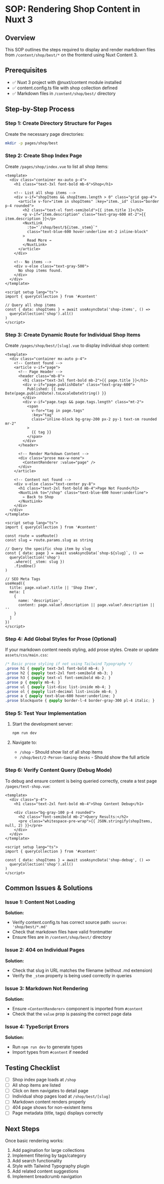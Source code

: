 # SOP: Rendering Shop Content in Nuxt 3

## Overview
This SOP outlines the steps required to display and render markdown files from `/content/shop/best/*` on the frontend using Nuxt Content 3.

## Prerequisites
- ✅ Nuxt 3 project with @nuxt/content module installed
- ✅ content.config.ts file with shop collection defined
- ✅ Markdown files in `/content/shop/best/` directory

## Step-by-Step Process

### Step 1: Create Directory Structure for Pages

Create the necessary page directories:

```bash
mkdir -p pages/shop/best
```

### Step 2: Create Shop Index Page

Create `/pages/shop/index.vue` to list all shop items:

```vue
<template>
  <div class="container mx-auto p-4">
    <h1 class="text-3xl font-bold mb-6">Shop</h1>
    
    <!-- List all shop items -->
    <div v-if="shopItems && shopItems.length > 0" class="grid gap-4">
      <article v-for="item in shopItems" :key="item._id" class="border p-4 rounded">
        <h2 class="text-xl font-semibold">{{ item.title }}</h2>
        <p v-if="item.description" class="text-gray-600 mt-2">{{ item.description }}</p>
        <NuxtLink 
          :to="`/shop/best/${item._stem}`" 
          class="text-blue-600 hover:underline mt-2 inline-block"
        >
          Read More →
        </NuxtLink>
      </article>
    </div>
    
    <!-- No items -->
    <div v-else class="text-gray-500">
      No shop items found.
    </div>
  </div>
</template>

<script setup lang="ts">
import { queryCollection } from '#content'

// Query all shop items
const { data: shopItems } = await useAsyncData('shop-items', () => 
  queryCollection('shop').all()
)
</script>
```

### Step 3: Create Dynamic Route for Individual Shop Items

Create `/pages/shop/best/[slug].vue` to display individual shop content:

```vue
<template>
  <div class="container mx-auto p-4">
    <!-- Content found -->
    <article v-if="page">
      <!-- Page Header -->
      <header class="mb-8">
        <h1 class="text-3xl font-bold mb-2">{{ page.title }}</h1>
        <div v-if="page.publishDate" class="text-gray-600">
          Published: {{ new Date(page.publishDate).toLocaleDateString() }}
        </div>
        <div v-if="page.tags && page.tags.length" class="mt-2">
          <span 
            v-for="tag in page.tags" 
            :key="tag" 
            class="inline-block bg-gray-200 px-2 py-1 text-sm rounded mr-2"
          >
            {{ tag }}
          </span>
        </div>
      </header>

      <!-- Render Markdown Content -->
      <div class="prose max-w-none">
        <ContentRenderer :value="page" />
      </div>
    </article>

    <!-- Content not found -->
    <div v-else class="text-center py-8">
      <h1 class="text-2xl font-bold mb-4">Page Not Found</h1>
      <NuxtLink to="/shop" class="text-blue-600 hover:underline">
        ← Back to Shop
      </NuxtLink>
    </div>
  </div>
</template>

<script setup lang="ts">
import { queryCollection } from '#content'

const route = useRoute()
const slug = route.params.slug as string

// Query the specific shop item by slug
const { data: page } = await useAsyncData(`shop-${slug}`, () => 
  queryCollection('shop')
    .where({ _stem: slug })
    .findOne()
)

// SEO Meta Tags
useHead({
  title: page.value?.title || 'Shop Item',
  meta: [
    { 
      name: 'description', 
      content: page.value?.description || page.value?.description || '' 
    }
  ]
})
</script>
```

### Step 4: Add Global Styles for Prose (Optional)

If your markdown content needs styling, add prose styles. Create or update `assets/css/main.css`:

```css
/* Basic prose styling if not using Tailwind Typography */
.prose h1 { @apply text-3xl font-bold mb-4; }
.prose h2 { @apply text-2xl font-semibold mb-3; }
.prose h3 { @apply text-xl font-semibold mb-2; }
.prose p { @apply mb-4; }
.prose ul { @apply list-disc list-inside mb-4; }
.prose ol { @apply list-decimal list-inside mb-4; }
.prose a { @apply text-blue-600 hover:underline; }
.prose blockquote { @apply border-l-4 border-gray-300 pl-4 italic; }
```

### Step 5: Test Your Implementation

1. Start the development server:
   ```bash
   npm run dev
   ```

2. Navigate to:
   - `/shop` - Should show list of all shop items
   - `/shop/best/2-Person-Gaming-Desks` - Should show the full article

### Step 6: Verify Content Query (Debug Mode)

To debug and ensure content is being queried correctly, create a test page `/pages/test-shop.vue`:

```vue
<template>
  <div class="p-4">
    <h1 class="text-2xl font-bold mb-4">Shop Content Debug</h1>
    
    <div class="bg-gray-100 p-4 rounded">
      <h2 class="font-semibold mb-2">Query Results:</h2>
      <pre class="whitespace-pre-wrap">{{ JSON.stringify(shopItems, null, 2) }}</pre>
    </div>
  </div>
</template>

<script setup lang="ts">
import { queryCollection } from '#content'

const { data: shopItems } = await useAsyncData('shop-debug', () => 
  queryCollection('shop').all()
)
</script>
```

## Common Issues & Solutions

### Issue 1: Content Not Loading
**Solution:** 
- Verify content.config.ts has correct source path: `source: 'shop/best/*.md'`
- Check that markdown files have valid frontmatter
- Ensure files are in `/content/shop/best/` directory

### Issue 2: 404 on Individual Pages
**Solution:**
- Check that slug in URL matches the filename (without .md extension)
- Verify the `_stem` property is being used correctly in queries

### Issue 3: Markdown Not Rendering
**Solution:**
- Ensure `<ContentRenderer>` component is imported from `#content`
- Check that the `value` prop is passing the correct page data

### Issue 4: TypeScript Errors
**Solution:**
- Run `npm run dev` to generate types
- Import types from `#content` if needed

## Testing Checklist

- [ ] Shop index page loads at `/shop`
- [ ] All shop items are listed
- [ ] Click on item navigates to detail page
- [ ] Individual shop pages load at `/shop/best/[slug]`
- [ ] Markdown content renders properly
- [ ] 404 page shows for non-existent items
- [ ] Page metadata (title, tags) displays correctly

## Next Steps

Once basic rendering works:
1. Add pagination for large collections
2. Implement filtering by tags/category
3. Add search functionality
4. Style with Tailwind Typography plugin
5. Add related content suggestions
6. Implement breadcrumb navigation
